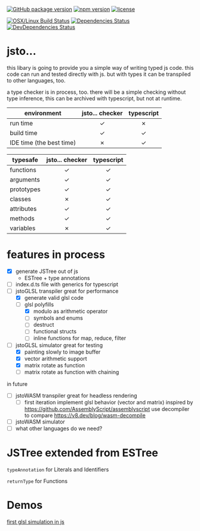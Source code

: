 [![GitHub package version](https://img.shields.io/github/package-json/v/basics/jsto....svg)](https://github.com/basics/jsto...)
[![npm version](https://img.shields.io/npm/v/@js-basics/jsto....svg)](https://www.npmjs.com/package/@js-basics/jsto...)
[![license](https://img.shields.io/github/license/basics/jsto....svg)](https://github.com/basics/jsto...)

[![OSX/Linux Build Status](https://travis-ci.org/basics/jsto....svg?branch=master)](https://travis-ci.org/basics/jsto...)
[![Dependencies Status](https://david-dm.org/basics/jsto.../status.svg)](https://david-dm.org/basics/jsto...)
[![DevDependencies Status](https://david-dm.org/basics/jsto.../dev-status.svg)](https://david-dm.org/basics/jsto...?type=dev)

# jsto...

this libary is going to provide you a simple way of writing typed js code.
this code can run and tested directly with js.
but with types it can be transpiled to other languages, too.

a type checker is in process, too. there will be a simple checking without type inference, 
this can be archived with typescript, but not at runtime.

| environment              | jsto... checker | typescript |
| ------------------------ | :-------------: | :--------: |
| run time                 |        ✓        |     ✗      |
| build time               |        ✓        |     ✓      |
| IDE time (the best time) |        ✗        |     ✓      |

| typesafe   | jsto... checker | typescript |
| ---------- | :-------------: | :--------: |
| functions  |        ✓        |     ✓      |
| arguments  |        ✓        |     ✓      |
| prototypes |        ✓        |     ✓      |
| classes    |        ✗        |     ✓      |
| attributes |        ✓        |     ✓      |
| methods    |        ✓        |     ✓      |
| variables  |        ✗        |     ✓      |

# features in process

- [x] generate JSTree out of js
  - ESTree + type annotations
- [ ] index.d.ts file with generics for typescript
- [ ] jstoGLSL transpiler great for performance
  - [x] generate valid glsl code
  - [ ] glsl polyfills
    - [x] modulo as arithmetic operator
    - [ ] symbols and enums
    - [ ] destruct
    - [ ] functional structs
    - [ ] inline functions for map, reduce, filter
- [ ] jstoGLSL simulator great for testing
  - [x] painting slowly to image buffer
  - [x] vector arithmetic support
  - [x] matrix rotate as function
  - [ ] matrix rotate as function with chaining

in future
- [ ] jstoWASM transpiler great for headless rendering
  - [ ] first iteration implement glsl behavior (vector and matrix) 
  inspired by https://github.com/AssemblyScript/assemblyscript
  use decompiler to compare https://v8.dev/blog/wasm-decompile
- [ ] jstoWASM simulator
- [ ] what other languages do we need?

# JSTree extended from ESTree

`typeAnnotation` for Literals and Identifiers

`returnType` for Functions

# Demos

[first glsl simulation in js](https://unpkg.com/@js-basics/jsto.../demo/index.html)

